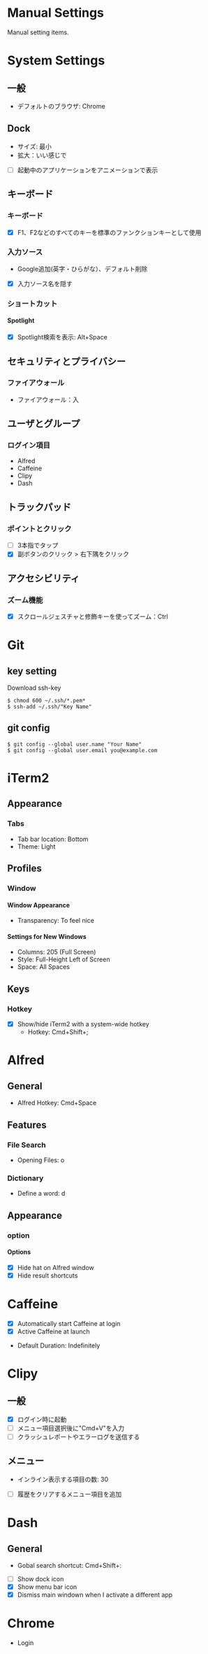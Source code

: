 # Manual Settings
Manual setting items.

# System Settings
## 一般
- デフォルトのブラウザ: Chrome

## Dock
- サイズ: 最小
- 拡大：いい感じで
- [ ] 起動中のアプリケーションをアニメーションで表示

## キーボード
### キーボード
- [x] F1、F2などのすべてのキーを標準のファンクションキーとして使用

### 入力ソース
- Google追加(英字・ひらがな）、デフォルト削除
- [x] 入力ソース名を隠す

### ショートカット
#### Spotlight
- [x] Spotlight検索を表示: Alt+Space

## セキュリティとプライバシー
### ファイアウォール
- ファイアウォール：入

## ユーザとグループ
### ログイン項目
- Alfred
- Caffeine
- Clipy
- Dash

## トラックパッド
### ポイントとクリック
- [ ] 3本指でタップ
- [x] 副ボタンのクリック > 右下隅をクリック

## アクセシビリティ
### ズーム機能
- [x] スクロールジェスチャと修飾キーを使ってズーム：Ctrl

# Git
## key setting
Download ssh-key
```
$ chmod 600 ~/.ssh/*.pem*
$ ssh-add ~/.ssh/"Key Name"
```

## git config
```
$ git config --global user.name "Your Name"
$ git config --global user.email you@example.com
```

# iTerm2
## Appearance
### Tabs
- Tab bar location: Bottom
- Theme: Light

## Profiles
### Window
#### Window Appearance
- Transparency: To feel nice

#### Settings for New Windows
- Columns: 205 (Full Screen)
- Style: Full-Height Left of Screen
- Space: All Spaces

## Keys
### Hotkey
- [x] Show/hide iTerm2 with a system-wide hotkey
  - Hotkey: Cmd+Shift+; 

# Alfred
## General
- Alfred Hotkey: Cmd+Space

## Features
### File Search
- Opening Files: o

### Dictionary
- Define a word: d

## Appearance
### option
#### Options
- [x] Hide hat on Alfred window
- [x] Hide result shortcuts

# Caffeine
- [x] Automatically start Caffeine at login
- [x] Active Caffeine at launch
- Default Duration: Indefinitely

# Clipy
## 一般
- [x] ログイン時に起動
- [ ] メニュー項目選択後に"Cmd+V"を入力
- [ ] クラッシュレポートやエラーログを送信する

## メニュー
- インライン表示する項目の数: 30
- [ ] 履歴をクリアするメニュー項目を追加

# Dash
## General
- Gobal search shortcut: Cmd+Shift+:
- [ ] Show dock icon
- [x] Show menu bar icon
- [x] Dismiss main windown when I activate a different app

# Chrome
- Login

